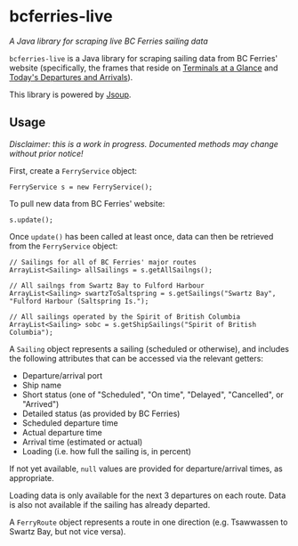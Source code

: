 # bcferries-live

*A Java library for scraping live BC Ferries sailing data*

`bcferries-live` is a Java library for scraping sailing data from BC Ferries' website (specifically, the frames that reside on [Terminals at a Glance](http://www.bcferries.com/current_conditions/terminals.html) and [Today's Departures and Arrivals](http://www.bcferries.com/current_conditions/actualDepartures.html)).

This library is powered by [Jsoup](https://jsoup.org/).

## Usage

*Disclaimer: this is a work in progress. Documented methods may change without prior notice!*

First, create a `FerryService` object:

    FerryService s = new FerryService();
    
To pull new data from BC Ferries' website:

    s.update();
    
Once `update()` has been called at least once, data can then be retrieved from the `FerryService` object:

    // Sailings for all of BC Ferries' major routes
    ArrayList<Sailing> allSailings = s.getAllSailngs();
    
    // All sailngs from Swartz Bay to Fulford Harbour
    ArrayList<Sailing> swartzToSaltspring = s.getSailings("Swartz Bay", "Fulford Harbour (Saltspring Is.");
    
    // All sailings operated by the Spirit of British Columbia
    ArrayList<Sailing> sobc = s.getShipSailings("Spirit of British Columbia");
    
A `Sailing` object represents a sailing (scheduled or otherwise), and includes the following attributes that can be accessed via the relevant getters:

* Departure/arrival port
* Ship name
* Short status (one of "Scheduled", "On time", "Delayed", "Cancelled", or "Arrived")
* Detailed status (as provided by BC Ferries)
* Scheduled departure time
* Actual departure time
* Arrival time (estimated or actual) 
* Loading (i.e. how full the sailing is, in percent)

If not yet available, `null` values are provided for departure/arrival times, as appropriate.

Loading data is only available for the next 3 departures on each route. Data is also not available if the sailing has already departed.

A `FerryRoute` object represents a route in one direction (e.g. Tsawwassen to Swartz Bay, but not vice versa).